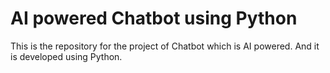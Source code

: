 # AI powered Chatbot using Python
This is the repository for the project of Chatbot which is AI powered. And it is developed using Python. 

